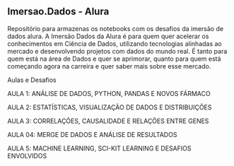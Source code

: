## Imersao.Dados - Alura

Repositório para armazenas os notebooks com os desafios da imersão de dados alura.
A Imersão Dados da Alura é para quem quer acelerar os conhecimentos em Ciência de Dados, utilizando tecnologias alinhadas ao mercado e desenvolvendo projetos com dados do mundo real. É tanto para quem está na área de Dados e quer se aprimorar, quanto para quem está começando agora na carreira e quer saber mais sobre esse mercado.


Aulas e Desafios

AULA 1: ANÁLISE DE DADOS, PYTHON, PANDAS E NOVOS FÁRMACO

AULA 2: ESTATÍSTICAS, VISUALIZAÇÃO DE DADOS E DISTRIBUIÇÕES

AULA 3: CORRELAÇÕES, CAUSALIDADE E RELAÇÕES ENTRE GENES

AULA 04: MERGE DE DADOS E ANÁLISE DE RESULTADOS

AULA 5: MACHINE LEARNING, SCI-KIT LEARNING E DESAFIOS ENVOLVIDOS
